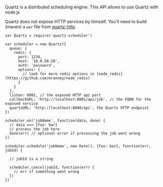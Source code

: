 

Quartz is a distributed scheduling engine. This API allows to use Quartz with node.js

Quartz does not expose HTTP services by himself. You'll need to build (maven) a ```war``` file from [quartz-http](https://github.com/nherment/quartz-http).

    var Quartz = require('quartz-scheduler')

    var scheduler = new Quartz({
      queue: {
        redis: {
          port: 1234,
          host: '10.0.50.20',
          auth: 'password',
          options: {
            // look for more redis options in [node_redis](https://github.com/mranney/node_redis)
          }
        }
      },
      listen: 8001, // the exposed HTTP api port
      callbackURL: 'http://localhost:8001/api/job', // the FQDN for the exposed service
      quartzURL: 'http://localhost:8080/api', the Quartz HTTP endpoint
    })

    scheduler.on('jobName', function(data, done) {
      // data ==> {foo: bar}
      // process the job here
      done(err) // optional error if processing the job went wrong
    })

    scheduler.schedule('jobName', new Date(), {foo: bar}, function(err, jobId) {

      // jobId is a string

      scheduler.cancel(jobId, function(err) {
        // err if something went wrong
      })
    })
